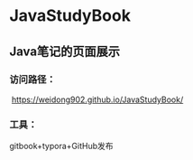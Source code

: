 # JavaStudyBook

## Java笔记的页面展示

### 访问路径：

​	https://weidong902.github.io/JavaStudyBook/

### 工具：

gitbook+typora+GitHub发布

